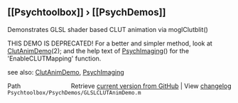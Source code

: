 ## [[Psychtoolbox]] &#8250; [[PsychDemos]]

  
Demonstrates GLSL shader based CLUT animation via moglClutblit()  
  
THIS DEMO IS DEPRECATED! For a better and simpler method, look at  
[ClutAnimDemo](ClutAnimDemo)(2); and the help text of [PsychImaging](PsychImaging)() for the  
'EnableCLUTMapping' function.  
  
see also: [ClutAnimDemo](ClutAnimDemo), [PsychImaging](PsychImaging)  




<div class="code_header" style="text-align:right;">
  <span style="float:left;">Path&nbsp;&nbsp;</span> <span class="counter">Retrieve <a href=
  "https://raw.github.com/Psychtoolbox-3/Psychtoolbox-3/beta/Psychtoolbox/PsychDemos/GLSLCLUTAnimDemo.m">current version from GitHub</a> | View <a href=
  "https://github.com/Psychtoolbox-3/Psychtoolbox-3/commits/beta/Psychtoolbox/PsychDemos/GLSLCLUTAnimDemo.m">changelog</a></span>
</div>
<div class="code">
  <code>Psychtoolbox/PsychDemos/GLSLCLUTAnimDemo.m</code>
</div>

